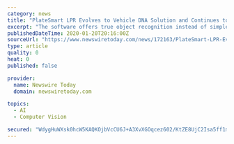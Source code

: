 ```yaml
---
category: news
title: "PlateSmart LPR Evolves to Vehicle DNA Solution and Continues to Help Secure the Film Industry via Vehicle Recognition"
excerpt: "The software offers true object recognition instead of simple optical character recognition (OCR), which allows it to read the plate as well as the state jurisdiction and vehicle make. PlateSmart has earned multiple industry awards for excellence in security technology. FORWARD LOOKING STATEMENTS: This press release may contain forward-looking ..."
publishedDateTime: 2020-01-20T20:16:00Z
sourceUrl: "https://www.newswiretoday.com/news/172163/PlateSmart-LPR-Evolves-to-Vehicle-DNA-Solution-and-Continues-to-Help-Secure-the-Film-Industry-via-Vehicle-Recognition/"
type: article
quality: 0
heat: 0
published: false

provider:
  name: Newswire Today
  domain: newswiretoday.com

topics:
  - AI
  - Computer Vision

secured: "WdygHuWXsk0hcW5KAQKOjbVcCU6J+A3XvXGOqcez602/KtZE8UjC2Isa5ff1mmpkCg4RPDr+FcW80kNvG0r2/8Mt1G7cJPcwAPtG179n4JzD2maUsPf6689wIR1hg4Bv5TYjtqkLDr5tTdO/ySMse8OwYCGLRp69z2aM8KU5UMoRelDjTbZpt5Qnwzp6diM4dVc6bxeQEwzxejswdMolqm03OXw3fVL+Yfsy6d+8tE5lsp8o4SAOFb3mtR/R9Tw53IXLfAoph45ktO5wMTXH9KwUrAqXJMlssN3UUJNAyyuse1nEiMBTkx5ui4lJ+9uptg5KbNmsW9el/rAHlLrPA9cSFAra4+0cYKds4vpnBAZAE00VYPakCw/4FkXs47xOebsgKGAMbBLMljT61UhR5jhKLBv2/QVL1bH4Po5mZQBtiK5Qq8djXX7yPXv3SlU/Ijf+vYUVwAQedZmS8r6SuMYjJdt4MtxjFEEirqFtpsU=;5oqyV3fgegpzn1RiX6vbxw=="
---
```


